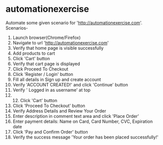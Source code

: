 # automationexercise
Automate some given scenario for 'http://automationexercise.com'. Scenarios-
1. Launch browser(Chrome/Firefox)
2. Navigate to url 'http://automationexercise.com'
3. Verify that home page is visible successfully
4. Add products to cart
5. Click 'Cart' button
6. Verify that cart page is displayed
7. Click Proceed To Checkout
8. Click 'Register / Login' button
9. Fill all details in Sign up and create account
10. Verify 'ACCOUNT CREATED!' and click 'Continue' button
11. Verify ' Logged in as username' at top
12. 12. Click 'Cart' button
13. Click 'Proceed To Checkout' button
14. Verify Address Details and Review Your Order
15. Enter description in comment text area and click 'Place Order'
16. Enter payment details: Name on Card, Card Number, CVC, Expiration date
17. Click 'Pay and Confirm Order' button
18. Verify the success message 'Your order has been placed successfully!'
